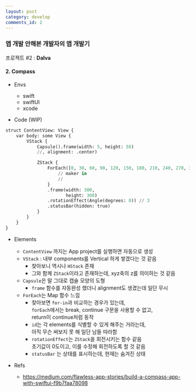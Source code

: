 ```yaml
---
layout: post
category: develop
comments_id: 2
---
```


### 앱 개발 안해본 개발자의 앱 개발기  
프로젝트 #2 : **Dalva**

#### 2. Compass

* Envs
  * swift
  * swiftUI
  * xcode


* Code (WIP)
```python
struct ContentView: View {
    var body: some View {
        VStack {
            Capsule().frame(width: 5, height: 50)
            //, alignment: .center)

            ZStack {
                ForEach([0, 30, 60, 90, 120, 150, 180, 210, 240, 270, 300, 330], id: \.self) {
                    // maker in
                    //
                }
                .frame(width: 300,
                       height: 300)
                .rotationEffect(Angle(degrees: 0)) // 3
                .statusBar(hidden: true)
            }
        }
    }
}
```

* Elements
  * ```ContentView``` 까지는 App project를 실행하면 자동으로 생성
  * ```VStack``` : 내부 components를 Vertical 하게 쌓겠다는 것 같음
    * 찾아보니 역시나 ```HStack``` 존재
    * 그와 함께 ```ZStack```이라고 존재하는데, xyz축의 z를 의미하는 것 같음
  * ```Capsule```은 말 그대로 캡슐 모양의 도형
    * ```frame``` 함수를 자동완성 했더니 alignment도 생겼는데 일단 무시
  * ```ForEach```는 Map 함수 느낌
    * 찾아보면 ```for-in```과 비교하는 경우가 있는데,   
    ```forEach```에서는 break, continue 구문을 사용할 수 없고,  
    return이 continue처럼 동작
    * ```id```는 각 elements를 식별할 수 있게 해주는 거라는데,  
    아직 무슨 써보지 못 해 일단 남들 따라함
    * ```rotationEffect```는 ```ZStack```을 회전시키는 함수 같음  
    초기값이 0도이고, 이를 수정해 회전하도록 할 것 같음
    * ```statusBar``` 는 상태를 표시하는데, 현재는 숨겨진 상태



* Refs
  * https://medium.com/flawless-app-stories/build-a-compass-app-with-swiftui-f9b7faa78098
